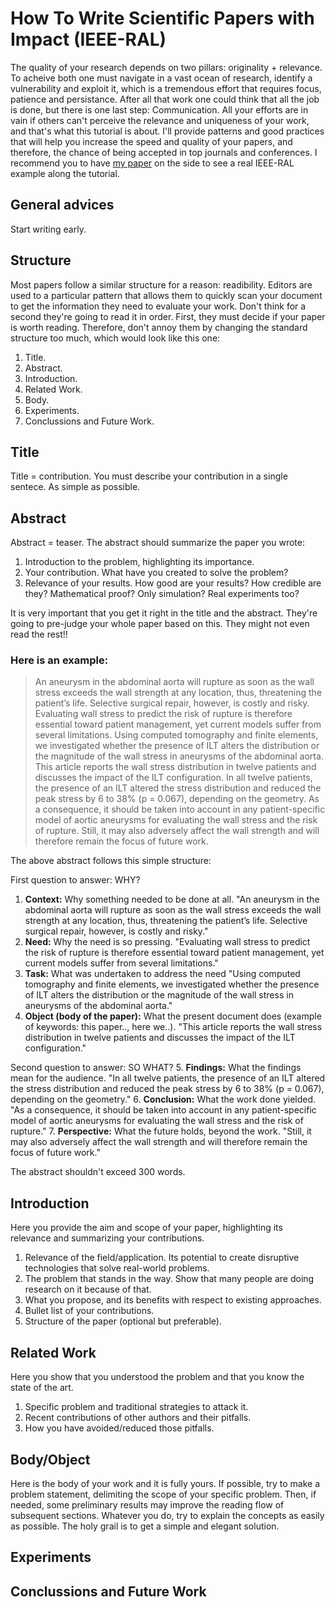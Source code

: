 # How To Write Scientific Papers with Impact (IEEE-RAL)
The quality of your research depends on two pillars: originality + relevance. To acheive both one must navigate in a vast ocean of research, identify a vulnerability and exploit it, which is a tremendous effort that requires focus, patience and persistance. After all that work one could think that all the job is done, but there is one last step: Communication. All your efforts are in vain if others can't perceive the relevance and uniqueness of your work, and that's what this tutorial is about. I'll provide patterns and good practices that will help you increase the speed and quality of your papers, and therefore, the chance of being accepted in top journals and conferences. I recommend you to have [my paper](https://arxiv.org/pdf/2001.08012.pdf) on the side to see a real IEEE-RAL example along the tutorial.

## General advices
Start writing early.

## Structure
Most papers follow a similar structure for a reason: readibility. Editors are used to a particular pattern that allows them to quickly scan your document to get the information they need to evaluate your work. Don't think for a second they're going to read it in order. First, they must decide if your paper is worth reading. Therefore, don't annoy them by changing the standard structure too much, which would look like this one: 
1. Title.
2. Abstract.
3. Introduction.
4. Related Work.
5. Body.
6. Experiments.
7. Conclussions and Future Work.

## Title
Title = contribution.
You must describe your contribution in a single sentece. As simple as possible.

## Abstract
Abstract = teaser.
The abstract should summarize the paper you wrote:
1. Introduction to the problem, highlighting its importance.
2. Your contribution. What have you created to solve the problem?
3. Relevance of your results. How good are your results? How credible are they? Mathematical proof? Only simulation? Real experiments too?

It is very important that you get it right in the title and the abstract. They're going to pre-judge your whole paper based on this. They might not even read the rest!!

### Here is an example:

>An aneurysm in the abdominal aorta will rupture as soon as the wall stress exceeds the wall strength at any location, thus, threatening the patient’s life. Selective surgical repair, however, is costly and risky. Evaluating wall stress to predict the risk of rupture is therefore essential toward patient management, yet current models suffer from several limitations. Using computed tomography and finite elements, we investigated whether the presence of ILT alters the distribution or the magnitude of the wall stress in aneurysms of the abdominal aorta. This article reports the wall stress distribution in twelve patients and discusses the impact of the ILT configuration. In all twelve patients, the presence of an ILT altered the stress distribution and reduced the peak stress by 6 to 38% (p = 0.067), depending on the geometry. As a consequence, it should be taken into account in any patient-specific model of aortic aneurysms for evaluating the wall stress and the risk of rupture. Still, it may also adversely affect the wall strength and will therefore remain the focus of future work.

The above abstract follows this simple structure:

First question to answer: WHY?
1. **Context:** Why something needed to be done at all.
"An aneurysm in the abdominal aorta will rupture as soon as the wall stress exceeds the wall strength at any location, thus, threatening the patient’s life. Selective surgical repair, however, is costly and risky."
2. **Need:** Why the need is so pressing.
"Evaluating wall stress to predict the risk of rupture is therefore essential toward patient management, yet current models suffer from several limitations."
3. **Task:** What was undertaken to address the need
"Using computed tomography and finite elements, we investigated whether the presence of ILT alters the distribution or the magnitude of the wall stress in aneurysms of the abdominal aorta."
4. **Object (body of the paper):** What the present document does (example of keywords: this paper.., here we..).
"This article reports the wall stress distribution in twelve patients and discusses the impact of the ILT configuration."

Second question to answer: SO WHAT?
5. **Findings:** What the findings mean for the audience.
"In all twelve patients, the presence of an ILT altered the stress distribution and reduced the peak stress by 6 to 38% (p = 0.067), depending on the geometry."
6. **Conclusion:** What the work done yielded.
"As a consequence, it should be taken into account in any patient-specific model of aortic aneurysms for evaluating the wall stress and the risk of rupture." 
7. **Perspective:** What the future holds, beyond the work.
"Still, it may also adversely affect the wall strength and will therefore remain the focus of future work."

The abstract shouldn't exceed 300 words.

## Introduction
Here you provide the aim and scope of your paper, highlighting its relevance and summarizing your contributions.
1. Relevance of the field/application. Its potential to create disruptive technologies that solve real-world problems.
2. The problem that stands in the way. Show that many people are doing research on it because of that.
3. What you propose, and its benefits with respect to existing approaches.
4. Bullet list of your contributions.
5. Structure of the paper (optional but preferable).

## Related Work
Here you show that you understood the problem and that you know the state of the art.
1. Specific problem and traditional strategies to attack it.
2. Recent contributions of other authors and their pitfalls.
3. How you have avoided/reduced those pitfalls.

## Body/Object
Here is the body of your work and it is fully yours. If possible, try to make a problem statement, delimiting the scope of your specific problem. Then, if needed, some preliminary results may improve the reading flow of subsequent sections. Whatever you do, try to explain the concepts as easily as possible. The holy grail is to get a simple and elegant solution.  

## Experiments

## Conclussions and Future Work
